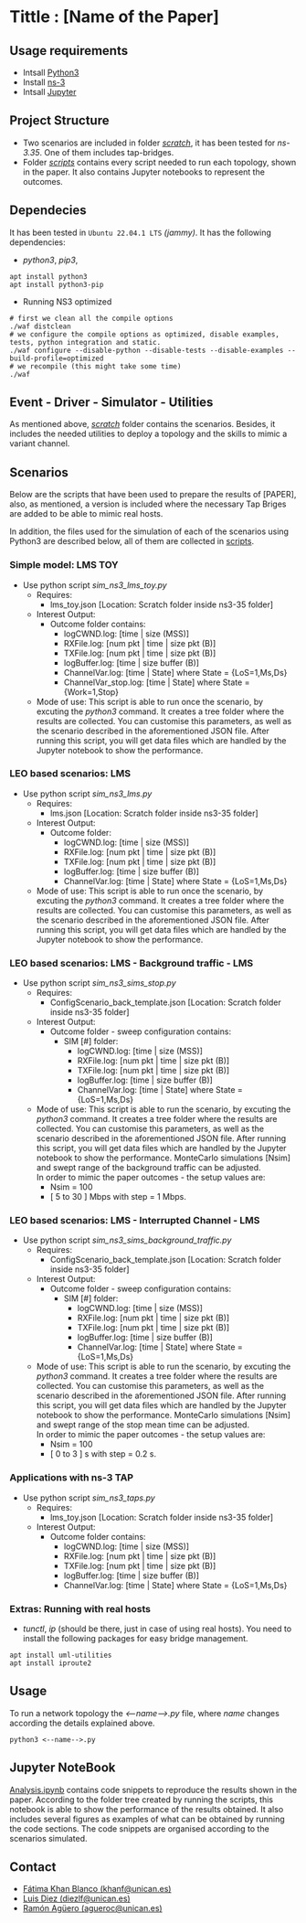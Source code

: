 # Tittle : [Name of the Paper]
## Usage requirements

- Intsall [Python3](https://www.python.org/downloads/) 
- Install [ns-3](https://www.nsnam.org/wiki/Installation)
- Intsall [Jupyter](https://jupyter.org/install) 
## Project Structure
- Two scenarios are included in folder [_scratch_](./ns-allinone-3.35/ns-3.35/scratch/), it has been tested for _ns-3.35_.  One of them includes tap-bridges.
- Folder [_scripts_](./scripts/) contains every script needed to run each topology, shown in the paper. It also contains Jupyter notebooks to represent the outcomes.
## Dependecies 
It has been tested in `Ubuntu 22.04.1 LTS` _(jammy)_. It has the following dependencies:

- _python3_, _pip3_,
```
apt install python3
apt install python3-pip
```

- Running NS3 optimized
```
# first we clean all the compile options
./waf distclean
# we configure the compile options as optimized, disable examples, tests, python integration and static.
./waf configure --disable-python --disable-tests --disable-examples --build-profile=optimized
# we recompile (this might take some time)
./waf
```

## Event - Driver - Simulator - Utilities
As mentioned above, [_scratch_](./ns-allinone-3.35/ns-3.35/scratch/) folder contains the scenarios. Besides, it includes the needed utilities to deploy a topology and the skills to mimic a variant channel. 

## Scenarios
Below are the scripts that have been used to prepare the results of [PAPER], also, as mentioned, a version is included where the necessary Tap Briges are added to be able to mimic real hosts.

In addition, the files used for the simulation of each of the scenarios using Python3 are described below, all of them are collected in [scripts](./scripts/). 

### Simple model: LMS TOY
- Use python script _sim_ns3_lms_toy.py_
    -   Requires:
        - lms_toy.json [Location: Scratch folder inside ns3-35 folder]
    -   Interest Output:
        - Outcome folder contains:
            - logCWND.log: [time | size (MSS)]
            - RXFile.log: [num pkt | time | size pkt (B)]
            - TXFile.log: [num pkt | time | size pkt (B)]
            - logBuffer.log: [time | size buffer (B)]
            - ChannelVar.log: [time | State] where State = {LoS=1,Ms,Ds}
            - ChannelVar_stop.log: [time | State] where State = {Work=1,Stop}
    - Mode of use: This script is able to run once the scenario, by excuting the _python3_ command. It creates a tree folder where the results are collected. You can customise this parameters, as well as the scenario described in the aforementioned JSON file. After running this script, you will get data files which are handled by the Jupyter notebook to show the performance.
### LEO based scenarios: LMS 
- Use python script _sim_ns3_lms.py_
    -   Requires:
        - lms.json [Location: Scratch folder inside ns3-35 folder]
    -   Interest Output:
        - Outcome folder:
            - logCWND.log: [time | size (MSS)]
            - RXFile.log: [num pkt | time | size pkt (B)]
            - TXFile.log: [num pkt | time | size pkt (B)]
            - logBuffer.log: [time | size buffer (B)]
            - ChannelVar.log: [time | State] where State = {LoS=1,Ms,Ds}
    - Mode of use: This script is able to run once the scenario, by excuting the _python3_ command. It creates a tree folder where the results are collected. You can customise this parameters, as well as the scenario described in the aforementioned JSON file. After running this script, you will get data files which are handled by the Jupyter notebook to show the performance.
           
### LEO based scenarios: LMS - Background traffic - LMS
- Use python script _sim_ns3_sims_stop.py_
    -   Requires:
        - ConfigScenario_back_template.json [Location: Scratch folder inside ns3-35 folder]
    -   Interest Output:
        - Outcome folder - sweep configuration contains:
            - SIM [#] folder:
                - logCWND.log: [time | size (MSS)]
                - RXFile.log: [num pkt | time | size pkt (B)]
                - TXFile.log: [num pkt | time | size pkt (B)]
                - logBuffer.log: [time | size buffer (B)]
                - ChannelVar.log: [time | State] where State = {LoS=1,Ms,Ds}
    - Mode of use: This script is able to run the scenario, by excuting the _python3_ command. It creates a tree folder where the results are collected. You can customise this parameters, as well as the scenario described in the aforementioned JSON file. After running this script, you will get data files which are handled by the Jupyter notebook to show the performance. MonteCarlo simulations [Nsim] and swept range of the background traffic can be adjusted. <br />
    In order to mimic the paper outcomes - the setup values are:
        - Nsim  = 100
        - [ 5 to 30 ] Mbps with step = 1 Mbps. 
               

### LEO based scenarios: LMS - Interrupted Channel - LMS
- Use python script _sim_ns3_sims_background_traffic.py_
    -   Requires:
        - ConfigScenario_back_template.json [Location: Scratch folder inside ns3-35 folder]
    -   Interest Output:
        - Outcome folder - sweep configuration contains:
            - SIM [#] folder:
                - logCWND.log: [time | size (MSS)]
                - RXFile.log: [num pkt | time | size pkt (B)]
                - TXFile.log: [num pkt | time | size pkt (B)]
                - logBuffer.log: [time | size buffer (B)]
                - ChannelVar.log: [time | State] where State = {LoS=1,Ms,Ds}
    - Mode of use: This script is able to run the scenario, by excuting the _python3_ command. It creates a tree folder where the results are collected. You can customise this parameters, as well as the scenario described in the aforementioned JSON file. After running this script, you will get data files which are handled by the Jupyter notebook to show the performance. MonteCarlo simulations [Nsim] and swept range of the stop mean time can be adjusted. <br />
    In order to mimic the paper outcomes - the setup values are:
        - Nsim  = 100
        - [ 0 to 3 ] s with step = 0.2 s. 
              
### Applications with ns-3 TAP
- Use python script _sim_ns3_taps.py_
    -   Requires:
        - lms_toy.json [Location: Scratch folder inside ns3-35 folder]
    -   Interest Output:
        - Outcome folder contains:
            - logCWND.log: [time | size (MSS)]
            - RXFile.log: [num pkt | time | size pkt (B)]
            - TXFile.log: [num pkt | time | size pkt (B)]
            - logBuffer.log: [time | size buffer (B)]
            - ChannelVar.log: [time | State] where State = {LoS=1,Ms,Ds}

### Extras: Running with real hosts
- _tunctl_, _ip_ (should be there, just in case of using real hosts). You need to install the following packages for easy bridge management.
```
apt install uml-utilities
apt install iproute2
```

## Usage
To run a network topology the _<--name-->.py_ file, where _name_ changes according the details explained above.
```shell
python3 <--name-->.py
```

## Jupyter NoteBook
[Analysis.ipynb](./scripts/Analysis.ipynb) contains code snippets to reproduce the results shown in the paper. According to the folder tree created by running the scripts, this notebook is able to show the performance of the results obtained. It also includes several figures as examples of what can be obtained by running the code sections. The code snippets are organised according to the scenarios simulated.


## Contact 

* [Fátima Khan Blanco (khanf@unican.es)](mailto:khanf@unican.es)
* [Luis Diez (diezlf@unican.es)](mailto:diezlf@unican.es)
* [Ramón Agüero (agueroc@unican.es)](mailto:agueroc@unican.es)
